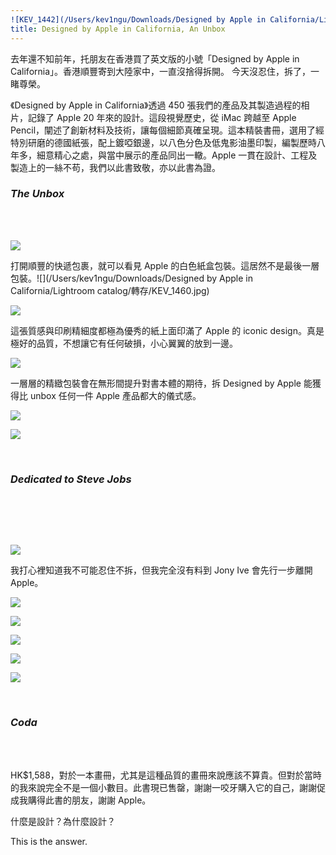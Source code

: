 ```yaml
---
![KEV_1442](/Users/kev1ngu/Downloads/Designed by Apple in California/Lightroom catalog/轉存/KEV_1442.jpg)layout: post
title: Designed by Apple in California, An Unbox
---
```

去年還不知前年，托朋友在香港買了英文版的小號「Designed by Apple in California」。香港順豐寄到大陸家中，一直沒捨得拆開。
今天沒忍住，拆了，一睹尊榮。

<p class="message">《Designed by Apple in California》透過 450 張我們的產品及其製造過程的相片，記錄了 Apple 20 年來的設計。這段視覺歷史，從 iMac 跨越至 Apple Pencil，闡述了創新材料及技術，讓每個細節真確呈現。這本精裝書冊，選用了經特別研磨的德國紙張，配上鍍啞銀邊，以八色分色及低鬼影油墨印製，編製歷時八年多，細意精心之處，與當中展示的產品同出一轍。Apple 一貫在設計、工程及製造上的一絲不苟，我們以此書致敬，亦以此書為證。</p>



### *The Unbox*


<br><br>



![](https://tva1.sinaimg.cn/large/006y8mN6gy1g6hqk55vslj319a0u0dm6.jpg)

<!--excerpt-->

打開順豐的快遞包裹，就可以看見 Apple 的白色紙盒包裝。這居然不是最後一層包裝。![](/Users/kev1ngu/Downloads/Designed by Apple in California/Lightroom catalog/轉存/KEV_1460.jpg)

![](https://tva1.sinaimg.cn/large/006y8mN6gy1g6hqqbhnf7j319b0u0he2.jpg)

這張質感與印刷精細度都極為優秀的紙上面印滿了 Apple 的 iconic design。真是極好的品質，不想讓它有任何破損，小心翼翼的放到一邊。

![](https://tva1.sinaimg.cn/large/006y8mN6gy1g6hqpavpctj319b0u0npm.jpg)



一層層的精緻包裝會在無形間提升對書本體的期待，拆 Designed by Apple 能獲得比 unbox 任何一件 Apple 產品都大的儀式感。

![](https://tva1.sinaimg.cn/large/006y8mN6gy1g6hr2w8tbvj319b0u0x6v.jpg)

![](https://tva1.sinaimg.cn/large/006y8mN6gy1g6hr4zojisj319b0u0u14.jpg)

<br>

### *Dedicated to Steve Jobs*

<br>

<br><br>


![](https://tva1.sinaimg.cn/large/006y8mN6gy1g6hr8r6o6xj31400u0qva.jpg)

我打心裡知道我不可能忍住不拆，但我完全沒有料到 Jony Ive 會先行一步離開 Apple。

![](https://tva1.sinaimg.cn/large/006y8mN6gy1g6hra5ogewj31400u07wo.jpg)

![](https://tva1.sinaimg.cn/large/006y8mN6gy1g6hrexhbdpj319a0u0e86.jpg)

![](https://tva1.sinaimg.cn/large/006y8mN6gy1g6hrf4vv0kj30u00u0x6s.jpg)

![](https://tva1.sinaimg.cn/large/006y8mN6gy1g6hrfe9tj6j31400u0e87.jpg)

![](https://tva1.sinaimg.cn/large/006y8mN6gy1g6hsyapkexj319b0u0npl.jpg)




<br>


### *Coda*

<br><br>


HK$1,588，對於一本畫冊，尤其是這種品質的畫冊來說應該不算貴。但對於當時的我來說完全不是一個小數目。此書現已售罄，謝謝一咬牙購入它的自己，謝謝促成我購得此書的朋友，謝謝 Apple。

什麼是設計？為什麼設計？

This is the answer.
